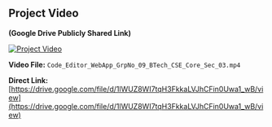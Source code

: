
## Project Video

**(Google Drive Publicly Shared Link)**

[![Project Video](https://img.shields.io/badge/Watch%20on-Google%20Drive-blue?style=for-the-badge&logo=googledrive)](https://drive.google.com/file/d/1lWUZ8WI7tqH3FkkaLVJhCFin0Uwa1_wB/view)

**Video File:** `Code_Editor_WebApp_GrpNo_09_BTech_CSE_Core_Sec_03.mp4`

**Direct Link:** [https://drive.google.com/file/d/1lWUZ8WI7tqH3FkkaLVJhCFin0Uwa1_wB/view](https://drive.google.com/file/d/1lWUZ8WI7tqH3FkkaLVJhCFin0Uwa1_wB/view)

